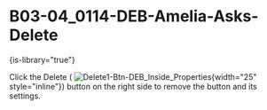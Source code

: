 # B03-04_0114-DEB-Amelia-Asks-Delete

{is-library="true"}

<snippet id="B03-04_0114-DEB-Amelia-Asks-Delete_snippet">



Click the Delete ( ![Delete1-Btn-DEB_Inside_Properties](Delete1-Btn-DEB_Inside_Properties.png){width="25" style="inline"}) button on the right side to remove the button and its settings.


</snippet>